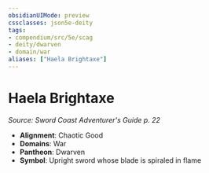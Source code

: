 ```yaml
---
obsidianUIMode: preview
cssclasses: json5e-deity
tags:
- compendium/src/5e/scag
- deity/dwarven
- domain/war
aliases: ["Haela Brightaxe"]
---
```

# Haela Brightaxe
*Source: Sword Coast Adventurer's Guide p. 22* 

- **Alignment**: Chaotic Good
- **Domains**: War
- **Pantheon**: Dwarven
- **Symbol**: Upright sword whose blade is spiraled in flame